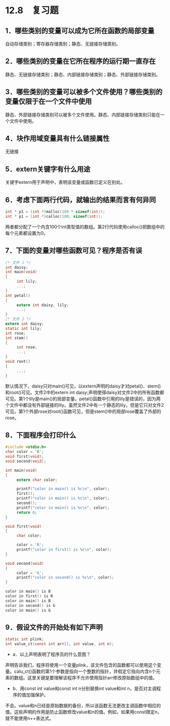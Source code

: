 # 12.8　复习题

## 1．哪些类别的变量可以成为它所在函数的局部变量

自动存储类别；寄存器存储类别；静态、无链接存储类别。

## 2．哪些类别的变量在它所在程序的运行期一直存在

静态、无链接存储类别；静态、内部链接存储类别；静态、外部链接存储类别。

## 3．哪些类别的变量可以被多个文件使用？哪些类别的变量仅限于在一个文件中使用

静态、外部链接存储类别可以被多个文件使用。静态、内部链接存储类别只能在一个文件中使用。

## 4．块作用域变量具有什么链接属性

无链接

## 5．extern关键字有什么用途

关键字extern用于声明中，表明该变量或函数已定义在别处。

## 6．考虑下面两行代码，就输出的结果而言有何异同

```c
int * p1 = (int *)malloc(100 * sizeof(int));
int * p1 = (int *)calloc(100, sizeof(int));
```

两者都分配了一个内含100个int类型值的数组。第2行代码使用calloc()把数组中的每个元素都设置为0。

## 7．下面的变量对哪些函数可见？程序是否有误

```c
/* 文件 1 */
int daisy;
int main(void)
{
     int lily;
     ...;
}
int petal()
{
     extern int daisy, lily;
     ...;
}
/* 文件 2 */
extern int daisy;
static int lily;
int rose;
int stem()
{
     int rose;
     ...;
}
void root()
{
     ...;
}
```

默认情况下，daisy只对main()可见，以extern声明的daisy才对petal()、stem()和root()可见。文件2中的extern int daisy;声明使得daisy对文件2中的所有函数都可见。第1个lily是main()的局部变量。petal()函数中引用的lily是错误的，因为两个文件中都没有外部链接的lily。虽然文件2中有一个静态的lily，但是它只对文件2可见。第1个外部rose对root()函数可见，但是stem()中的局部rose覆盖了外部的rose。

## 8．下面程序会打印什么

```c
#include <stdio.h>
char color = 'B';
void first(void);
void second(void);

int main(void)
{
     extern char color;

     printf("color in main() is %c\n", color);
     first();
     printf("color in main() is %c\n", color);
     second();
     printf("color in main() is %c\n", color);
     return 0;
}

void first(void)
{
     char color;

     color = 'R';
     printf("color in first() is %c\n", color);
}

void second(void)
{
     color = 'G';
     printf("color in second() is %c\n", color);
}
```

```c
color in main() is B
color in first() is R
color in main() is B
color in second() is G
color in main() is G
```

## 9．假设文件的开始处有如下声明

```c
static int plink;
int value_ct(const int arr[], int value, int n);
```

- a．以上声明表明了程序员的什么意图？

声明告诉我们，程序将使用一个变量plink，该文件包含的函数都可以使用这个变量。calu_ct()函数的第1个参数是指向一个整数的指针，并假定它指向内含n个元素的数组。这里关键是要理解该程序不允许使用指针arr修改原始数组中的值。

- b．用const int value和const int n分别替换int value和int n，是否对主调程序的值加强保护。

不会。value和n已经是原始数据的备份，所以该函数无法更改主调函数中相应的值。这些声明的作用是防止函数修改value和n的值。例如，如果用const限定n，就不能使用n++表达式。
